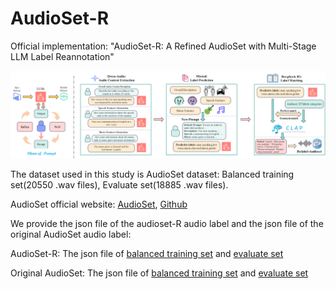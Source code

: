 # AudioSet-R
Official implementation: "AudioSet-R: A Refined AudioSet with Multi-Stage LLM Label Reannotation"

![image](https://github.com/colaudiolab/AudioSet-R/blob/main/Illustration/Flowchart.png)

The dataset used in this study is AudioSet dataset: Balanced training set(20550 .wav files), Evaluate set(18885 .wav files).

AudioSet official website: [AudioSet](https://research.google.com/audioset//index.html), [Github](https://github.com/audioset/ontology)

We provide the json file of the audioset-R audio label and the json file of the original AudioSet audio label:

AudioSet-R: The json file of [balanced training set](https://github.com/colaudiolab/AudioSet-R/blob/main/AudioSet-R_train.json) and [evaluate set](https://github.com/colaudiolab/AudioSet-R/blob/main/AudioSet-R_eval.json)

Original AudioSet: The json file of [balanced training set](https://github.com/colaudiolab/AudioSet-R/blob/main/balanced_train.json) and [evaluate set](https://github.com/colaudiolab/AudioSet-R/blob/main/evaluate_set.json)
